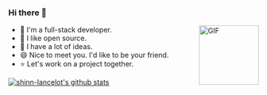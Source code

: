 ### Hi there 👋

<img align="right" height="120" alt="GIF" src="https://user-images.githubusercontent.com/5713670/87202985-820dcb80-c2b6-11ea-9f56-7ec461c497c3.gif" />

- 🏢 I'm a full-stack developer.
- 🔭 I like open source.
- 🤔 I have a lot of ideas.
- 😄 Nice to meet you. I'd like to be your friend.
- ⭐️ Let's work on a project together.

[![shinn-lancelot's github stats](https://github-readme-stats.vercel.app/api?username=shinn-lancelot)](https://github.com/anuraghazra/github-readme-stats)


